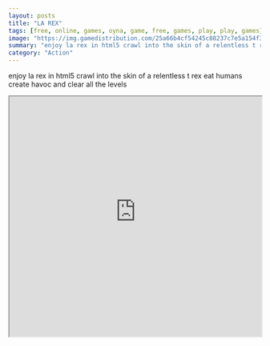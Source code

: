 ```yaml
---
layout: posts
title: "LA REX"
tags: [free, online, games, oyna, game, free, games, play, play, games]
image: "https://img.gamedistribution.com/25a66b4cf54245c88237c7e5a154f315.jpg"
summary: "enjoy la rex in html5 crawl into the skin of a relentless t rex eat humans create havoc and clear all the levels  free online games oyna game free games play play games"
category: "Action"
---
```


enjoy la rex in html5 crawl into the skin of a relentless t rex eat humans create havoc and clear all the levels

<iframe width="100%" height="480px;" src="https://html5.gamedistribution.com/25a66b4cf54245c88237c7e5a154f315/"></iframe>